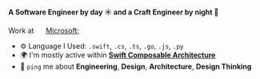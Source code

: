 #### A Software Engineer by day ☀️ and a Craft Engineer by night 🌙

Work at <img style="margin: auto;" width="16" height="16" src="https://github.com/vvisionnn/vvisionnn/assets/24761186/cc4f833d-decd-4cdb-917a-8572789b8993" /> [Microsoft](https://github.com/microsoft);<br>

- ⚙️ Language I Used: `.swift`, `.cs`, `.ts`, `.go`, `.js`, `.py`
- 🌍 I'm mostly active within [**Swift Composable Architecture**](https://github.com/pointfreeco/swift-composable-architecture)
- 💬 `ping` me about **Engineering**, **Design**, **Architecture**, **Design Thinking**

